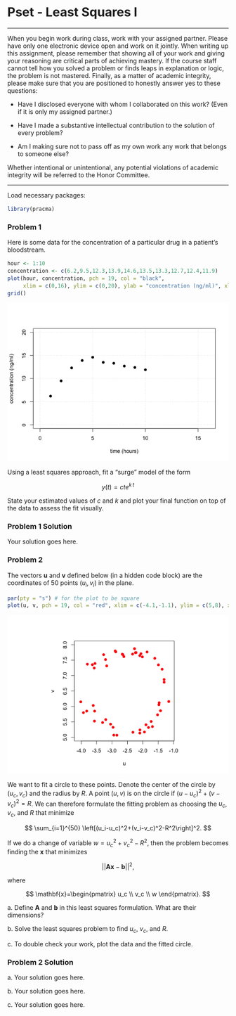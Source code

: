 Pset - Least Squares I
================

------------------------------------------------------------------------

When you begin work during class, work with your assigned partner.
Please have only one electronic device open and work on it jointly. When
writing up this assignment, please remember that showing all of your
work and giving your reasoning are critical parts of achieving mastery.
If the course staff cannot tell how you solved a problem or finds leaps
in explanation or logic, the problem is not mastered. Finally, as a
matter of academic integrity, please make sure that you are positioned
to honestly answer yes to these questions:

- Have I disclosed everyone with whom I collaborated on this work? (Even
  if it is only my assigned partner.)

- Have I made a substantive intellectual contribution to the solution of
  every problem?

- Am I making sure not to pass off as my own work any work that belongs
  to someone else?

Whether intentional or unintentional, any potential violations of
academic integrity will be referred to the Honor Committee.

------------------------------------------------------------------------

Load necessary packages:

``` r
library(pracma)
```

### Problem 1

Here is some data for the concentration of a particular drug in a
patient’s bloodstream.

``` r
hour <- 1:10
concentration <- c(6.2,9.5,12.3,13.9,14.6,13.5,13.3,12.7,12.4,11.9)
plot(hour, concentration, pch = 19, col = "black",
     xlim = c(0,16), ylim = c(0,20), ylab = "concentration (ng/ml)", xlab = "time (hours)")
grid()
```

![](Pset-Least-Squares-I_files/figure-gfm/unnamed-chunk-2-1.png)<!-- -->

Using a least squares approach, fit a “surge” model of the form

$$
y(t) = cte^{k\,t}
$$

State your estimated values of $c$ and $k$ and plot your final function
on top of the data to assess the fit visually.

### Problem 1 Solution

Your solution goes here.

### Problem 2

The vectors $\mathbf{u}$ and $\mathbf{v}$ defined below (in a hidden
code block) are the coordinates of 50 points $(u_i,v_i)$ in the plane.

``` r
par(pty = "s") # for the plot to be square
plot(u, v, pch = 19, col = "red", xlim = c(-4.1,-1.1), ylim = c(5,8), xlab = "u", ylab = "v")
```

![](Pset-Least-Squares-I_files/figure-gfm/unnamed-chunk-4-1.png)<!-- -->

We want to fit a circle to these points. Denote the center of the circle
by $(u_c,v_c)$ and the radius by $R$. A point $(u,v)$ is on the circle
if $(u-u_c)^2+(v-v_c)^2=R$. We can therefore formulate the fitting
problem as choosing the $u_c$, $v_c$, and $R$ that minimize

$$
\sum_{i=1}^{50} \left[(u_i-u_c)^2+(v_i-v_c)^2-R^2\right]^2.
$$

If we do a change of variable $w=u_c^2+v_c^2-R^2$, then the problem
becomes finding the $\mathbf{x}$ that minimizes

$$
||\mathbf{A} \mathbf{x}-\mathbf{b}||^2,
$$

where

$$
\mathbf{x}=\begin{pmatrix}
u_c \\
v_c \\
w
\end{pmatrix}.
$$

a\. Define $\mathbf{A}$ and $\mathbf{b}$ in this least squares
formulation. What are their dimensions?

b\. Solve the least squares problem to find $u_c$, $v_c$, and $R$.

c\. To double check your work, plot the data and the fitted circle.

### Problem 2 Solution

a\. Your solution goes here.

b\. Your solution goes here.

c\. Your solution goes here.
